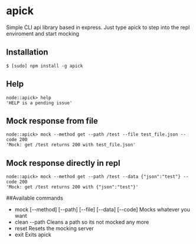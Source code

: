 apick
=====

Simple CLI api library based in express.
Just type apick to step into the repl enviroment and start mocking

## Installation

```
$ [sudo] npm install -g apick
```

## Help

```
node::apick> help
'HELP is a pending issue'
```

## Mock response from file

```
node::apick> mock --method get --path /test --file test_file.json --code 200
'Mock: get /test returns 200 with test_file.json'
```

## Mock response directly in repl

```
node::apick> mock --method get --path /test --data {"json":"test"} --code 200
'Mock: get /test returns 200 with {"json":"test"}'
```

##Available commands
- mock [--method] [--path] [--file] [--data] [--code]
	Mocks whatever you want
- clean --path
	Cleans a path so its not mocked any more
- reset
	Resets the mocking server
- exit
	Exits apick